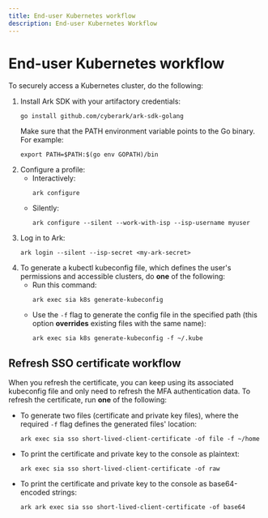 ```yaml
---
title: End-user Kubernetes workflow
description: End-user Kubernetes Workflow
---
```


# End-user Kubernetes workflow

To securely access a Kubernetes cluster, do the following:

1. Install Ark SDK with your artifactory credentials:
   ```shell linenums="0"
   go install github.com/cyberark/ark-sdk-golang
   ```
   Make sure that the PATH environment variable points to the Go binary. For example:
   ```shell linenums="0"
   export PATH=$PATH:$(go env GOPATH)/bin
   ```
1. Configure a profile:
    * Interactively:
        ```shell linenums="0"
        ark configure
        ```
    * Silently:
        ```shell linenums="0"
        ark configure --silent --work-with-isp --isp-username myuser
        ```
1. Log in to Ark:
    ```shell linenums="0"
    ark login --silent --isp-secret <my-ark-secret>
    ```
1. To generate a kubectl kubeconfig file, which defines the user's permissions and accessible clusters, do **one** of the following:
    * Run this command:
        ```shell linenums="0"
        ark exec sia k8s generate-kubeconfig
        ```
    * Use the `-f` flag to generate the config file in the specified path (this option **overrides** existing files with the same name):
        ```shell
        ark exec sia k8s generate-kubeconfig -f ~/.kube
        ```

## Refresh SSO certificate workflow

When you refresh the certificate, you can keep using its associated kubeconfig file and only need to refresh the MFA authentication data. To refresh the certificate, run **one** of the following:

* To generate two files (certificate and private key files), where the required `-f` flag defines the generated files' location:
    ```shell
    ark exec sia sso short-lived-client-certificate -of file -f ~/home
    ```
* To print the certificate and private key to the console as plaintext:
    ```shell
    ark exec sia sso short-lived-client-certificate -of raw
    ```
* To print the certificate and private key to the console as base64-encoded strings:
    ```shell
    ark ark exec sia sso short-lived-client-certificate -of base64
    ```
